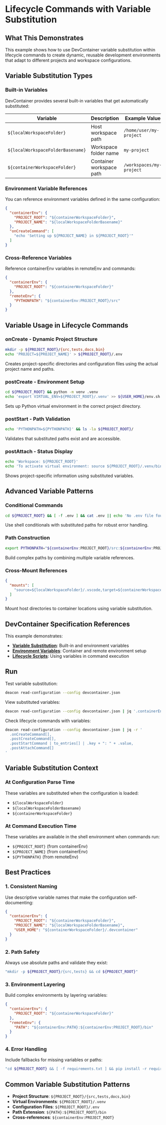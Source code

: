 # Lifecycle Commands with Variable Substitution

## What This Demonstrates

This example shows how to use DevContainer variable substitution within lifecycle commands to create dynamic, reusable development environments that adapt to different projects and workspace configurations.

## Variable Substitution Types

### Built-in Variables

DevContainer provides several built-in variables that get automatically substituted:

| Variable | Description | Example Value |
|----------|-------------|---------------|
| `${localWorkspaceFolder}` | Host workspace path | `/home/user/my-project` |
| `${localWorkspaceFolderBasename}` | Workspace folder name | `my-project` |
| `${containerWorkspaceFolder}` | Container workspace path | `/workspaces/my-project` |

### Environment Variable References

You can reference environment variables defined in the same configuration:

```json
{
  "containerEnv": {
    "PROJECT_ROOT": "${containerWorkspaceFolder}",
    "PROJECT_NAME": "${localWorkspaceFolderBasename}"
  },
  "onCreateCommand": [
    "echo 'Setting up ${PROJECT_NAME} in ${PROJECT_ROOT}'"
  ]
}
```

### Cross-Reference Variables

Reference containerEnv variables in remoteEnv and commands:

```json
{
  "containerEnv": {
    "PROJECT_ROOT": "${containerWorkspaceFolder}"
  },
  "remoteEnv": {
    "PYTHONPATH": "${containerEnv:PROJECT_ROOT}/src"
  }
}
```

## Variable Usage in Lifecycle Commands

### onCreate - Dynamic Project Structure

```bash
mkdir -p ${PROJECT_ROOT}/{src,tests,docs,bin}
echo 'PROJECT=${PROJECT_NAME}' > ${PROJECT_ROOT}/.env
```

Creates project-specific directories and configuration files using the actual project name and paths.

### postCreate - Environment Setup

```bash
cd ${PROJECT_ROOT} && python -m venv .venv
echo 'export VIRTUAL_ENV=${PROJECT_ROOT}/.venv' >> ${USER_HOME}/env.sh
```

Sets up Python virtual environment in the correct project directory.

### postStart - Path Validation

```bash
echo 'PYTHONPATH=${PYTHONPATH}' && ls -la ${PROJECT_ROOT}/
```

Validates that substituted paths exist and are accessible.

### postAttach - Status Display

```bash
echo 'Workspace: ${PROJECT_ROOT}'
echo 'To activate virtual environment: source ${PROJECT_ROOT}/.venv/bin/activate'
```

Shows project-specific information using substituted variables.

## Advanced Variable Patterns

### Conditional Commands

```bash
cd ${PROJECT_ROOT} && [ -f .env ] && cat .env || echo 'No .env file found'
```

Use shell conditionals with substituted paths for robust error handling.

### Path Construction

```bash
export PYTHONPATH="${containerEnv:PROJECT_ROOT}/src:${containerEnv:PROJECT_ROOT}/lib"
```

Build complex paths by combining multiple variable references.

### Cross-Mount References

```json
{
  "mounts": [
    "source=${localWorkspaceFolder}/.vscode,target=${containerWorkspaceFolder}/.vscode,type=bind"
  ]
}
```

Mount host directories to container locations using variable substitution.

## DevContainer Specification References

This example demonstrates:
- **[Variable Substitution](https://containers.dev/implementors/spec/#variables-in-devcontainer-json)**: Built-in and environment variables
- **[Environment Variables](https://containers.dev/implementors/spec/#environment-variables)**: Container and remote environment setup
- **[Lifecycle Scripts](https://containers.dev/implementors/spec/#lifecycle-scripts)**: Using variables in command execution

## Run

Test variable substitution:
```sh
deacon read-configuration --config devcontainer.json
```

View substituted variables:
```sh
deacon read-configuration --config devcontainer.json | jq '.containerEnv, .remoteEnv'
```

Check lifecycle commands with variables:
```sh
deacon read-configuration --config devcontainer.json | jq -r '
  .onCreateCommand[],
  .postCreateCommand[],
  .postStartCommand | to_entries[] | .key + ": " + .value,
  .postAttachCommand[]
'
```

## Variable Substitution Context

### At Configuration Parse Time
These variables are substituted when the configuration is loaded:
- `${localWorkspaceFolder}`
- `${localWorkspaceFolderBasename}` 
- `${containerWorkspaceFolder}`

### At Command Execution Time
These variables are available in the shell environment when commands run:
- `${PROJECT_ROOT}` (from containerEnv)
- `${PROJECT_NAME}` (from containerEnv)
- `${PYTHONPATH}` (from remoteEnv)

## Best Practices

### 1. Consistent Naming
Use descriptive variable names that make the configuration self-documenting:
```json
{
  "containerEnv": {
    "PROJECT_ROOT": "${containerWorkspaceFolder}",
    "PROJECT_NAME": "${localWorkspaceFolderBasename}",
    "USER_HOME": "${containerWorkspaceFolder}/.devcontainer"
  }
}
```

### 2. Path Safety
Always use absolute paths and validate they exist:
```bash
"mkdir -p ${PROJECT_ROOT}/{src,tests} && cd ${PROJECT_ROOT}"
```

### 3. Environment Layering
Build complex environments by layering variables:
```json
{
  "containerEnv": {
    "PROJECT_ROOT": "${containerWorkspaceFolder}"
  },
  "remoteEnv": {
    "PATH": "${containerEnv:PATH}:${containerEnv:PROJECT_ROOT}/bin"
  }
}
```

### 4. Error Handling
Include fallbacks for missing variables or paths:
```bash
"cd ${PROJECT_ROOT} && [ -f requirements.txt ] && pip install -r requirements.txt || echo 'No requirements.txt found'"
```

## Common Variable Substitution Patterns

- **Project Structure**: `${PROJECT_ROOT}/{src,tests,docs,bin}`
- **Virtual Environments**: `${PROJECT_ROOT}/.venv`
- **Configuration Files**: `${PROJECT_ROOT}/.env`
- **Path Extension**: `${PATH}:${PROJECT_ROOT}/bin`
- **Cross-references**: `${containerEnv:PROJECT_ROOT}`